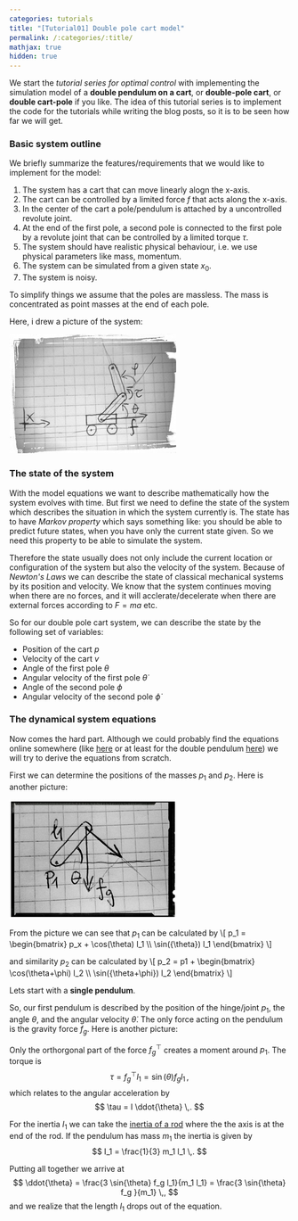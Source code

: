 ```yaml
---
categories: tutorials
title: "[Tutorial01] Double pole cart model"
permalink: /:categories/:title/
mathjax: true
hidden: true
---
```


We start the *tutorial series for optimal control* with implementing the simulation model of a **double pendulum on a cart**, or **double-pole cart**, or **double cart-pole** if you like. 
The idea of this tutorial series is to implement the code for the tutorials while writing the blog posts, so it is to be seen how far we will get.

### Basic system outline

We briefly summarize the features/requirements that we would like to implement for the model:

1. The system has a cart that can move linearly alogn the x-axis.
2. The cart can be controlled by a limited force $f$ that acts along the x-axis.
3. In the center of the cart a pole/pendulum is attached by a uncontrolled revolute joint.
4. At the end of the first pole, a second pole is connected to the first pole by a revolute joint that can be controlled by a limited torque $\tau$.
5. The system should have realistic physical behaviour, i.e. we use physical parameters like mass, momentum.
6. The system can be simulated from a given state $x_0$.
7. The system is noisy.

To simplify things we assume that the poles are massless. The mass is concentrated as point masses at the end of each pole.

Here, i drew a picture of the system:

![Drawing of double pole cart](/assets/posts/drawing_dpcart.jpg)

### The state of the system

With the model equations we want to describe mathematically how the system evolves with time. But first we need to define the state of the system which describes the situation in which the system currently is. The state has to have *Markov property* which says something like: you should be able to predict future states, when you have only the current state given. So we need this property to be able to simulate the system.

Therefore the state usually does not only include the current location or configuration of the system but also the velocity of the system. Because of *Newton's Laws* we can describe the state of classical mechanical systems by its position and velocity. We know that the system continues moving when there are no forces, and it will acclerate/decelerate when there are external forces according to $F=m a$ etc.

So for our double pole cart system, we can describe the state by the following set of variables:
* Position of the cart $p$
* Velocity of the cart $v$
* Angle of the first pole $\theta$
* Angular velocity of the first pole $\dot{\theta}$
* Angle of the second pole $\phi$
* Angular velocity of the second pole $\dot{\phi}$

### The dynamical system equations

Now comes the hard part. Although we could probably find the equations online somewhere (like [here](https://www.acin.tuwien.ac.at/fileadmin/cds/pre_post_print/glueck2013.pdf) or at least for the double pendulum [here](https://www.youtube.com/watch?v=neh86u7_TIk)) we will try to derive the equations from scratch.


First we can determine the positions of the masses $p_1$ and $p_2$. Here is another picture: 

![Drawing of single pendulum](/assets/posts/tut01_drawing_pendulum.jpg)

From the picture we can see that $p_1$ can be calculated by
\\[
p_1 = \\begin{bmatrix} p_x + \cos(\\theta\) l_1 \\\ \\sin({\theta}) l_1 \\end{bmatrix}
\\]

and similarity $p_2$ can be calculated by
\\[
p_2 = p1 + \\begin{bmatrix}  \cos(\theta+\phi) l_2 \\\ \\sin({\theta+\phi}) l_2 \\end{bmatrix}
\\]

Lets start with a **single pendulum**.

So, our first pendulum is described by the position of the hinge/joint $p_1$, the angle $\theta$, and the angular velocity $\dot{\theta}$. The only force acting on the pendulum is the gravity force $f_g$. Here is another picture: 



Only the orthorgonal part of the force $f^{\top}_g$ creates a moment around $p_1$. The torque is 
$$
\tau = f^{\top}_g l_1 = \sin(\theta) f_g l_1 \,,
$$
which relates to the angular acceleration by 
$$
\tau = I \ddot{\theta} \,.
$$

For the inertia $I_1$ we can take the [inertia of a rod](http://hyperphysics.phy-astr.gsu.edu/hbase/mi2.html) where the the axis is at the end of the rod. If the pendulum has mass $m_1$ the inertia is given by 
$$
I_1 = \frac{1}{3} m_1 l_1 \,.
$$

Putting all together we arrive at
$$
\ddot{\theta} = \frac{3 \sin{\theta} f_g l_1}{m_1 l_1} = \frac{3 \sin{\theta} f_g }{m_1} \,,
$$
and we realize that the length $l_1$ drops out of the equation.

